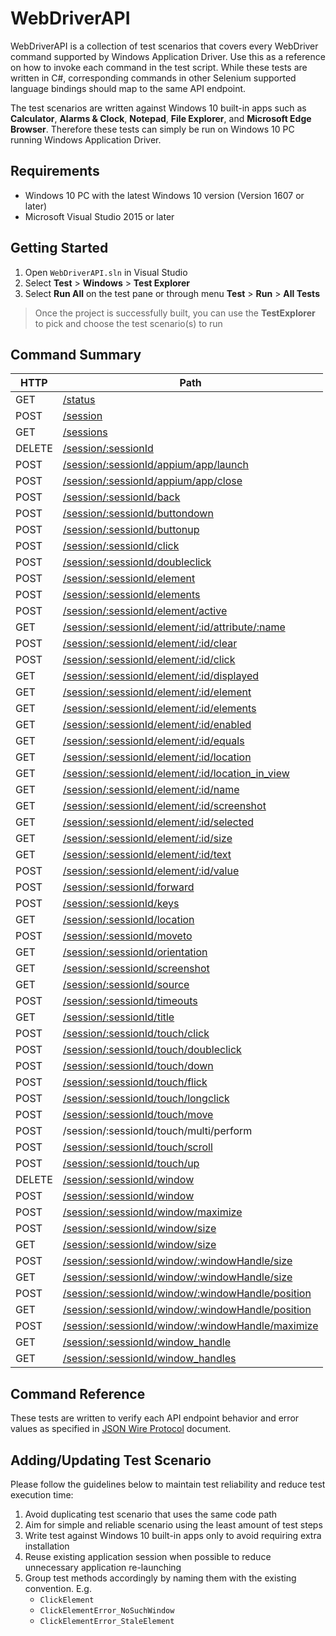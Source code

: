 # WebDriverAPI

WebDriverAPI is a collection of test scenarios that covers every WebDriver command supported by Windows Application Driver. Use this as a reference on how to invoke each command in the test script. While these tests are written in C#, corresponding commands in other Selenium supported language bindings should map to the same API endpoint.

The test scenarios are written against Windows 10 built-in apps such as **Calculator**, **Alarms & Clock**, **Notepad**, **File Explorer**, and **Microsoft Edge Browser**. Therefore these tests can simply be run on Windows 10 PC running Windows Application Driver.


## Requirements

- Windows 10 PC with the latest Windows 10 version (Version 1607 or later)
- Microsoft Visual Studio 2015 or later


## Getting Started

1. Open `WebDriverAPI.sln` in Visual Studio
2. Select **Test** > **Windows** > **Test Explorer**
3. Select **Run All** on the test pane or through menu **Test** > **Run** > **All Tests**

> Once the project is successfully built, you can use the **TestExplorer** to pick and choose the test scenario(s) to run


## Command Summary

| HTTP   	| Path                                                                              	|
|--------	|-----------------------------------------------------------------------------------	|
| GET    	| [/status                                           ](./Status.cs)                 	|
| POST   	| [/session                                          ](./Session.cs)                	|
| GET    	| [/sessions                                         ](./Sessions.cs)               	|
| DELETE 	| [/session/:sessionId                               ](./Session.cs)                	|
| POST   	| [/session/:sessionId/appium/app/launch             ](./AppiumAppClose.cs)         	|
| POST   	| [/session/:sessionId/appium/app/close              ](./AppiumAppLaunch.cs)        	|
| POST   	| [/session/:sessionId/back                          ](./Back.cs)                   	|
| POST   	| [/session/:sessionId/buttondown                    ](./Mouse.cs)                  	|
| POST   	| [/session/:sessionId/buttonup                      ](./Mouse.cs)                  	|
| POST   	| [/session/:sessionId/click                         ](./Mouse.cs)                  	|
| POST   	| [/session/:sessionId/doubleclick                   ](./Mouse.cs)                  	|
| POST   	| [/session/:sessionId/element                       ](./Element.cs)                	|
| POST   	| [/session/:sessionId/elements                      ](./Elements.cs)               	|
| POST   	| [/session/:sessionId/element/active                ](./ElementActive.cs)          	|
| GET    	| [/session/:sessionId/element/:id/attribute/:name   ](./ElementAttribute.cs)       	|
| POST   	| [/session/:sessionId/element/:id/clear             ](./ElementClear.cs)           	|
| POST   	| [/session/:sessionId/element/:id/click             ](./ElementClick.cs)           	|
| GET    	| [/session/:sessionId/element/:id/displayed         ](./ElementDisplayed.cs)       	|
| GET    	| [/session/:sessionId/element/:id/element           ](./ElementElement.cs)         	|
| GET    	| [/session/:sessionId/element/:id/elements          ](./ElementElements.cs)        	|
| GET    	| [/session/:sessionId/element/:id/enabled           ](./ElementEnabled.cs)         	|
| GET    	| [/session/:sessionId/element/:id/equals            ](./ElementEquals.cs)          	|
| GET    	| [/session/:sessionId/element/:id/location          ](./ElementLocation.cs)        	|
| GET    	| [/session/:sessionId/element/:id/location_in_view  ](./ElementLocationInView.cs)  	|
| GET    	| [/session/:sessionId/element/:id/name              ](./ElementName.cs)            	|
| GET    	| [/session/:sessionId/element/:id/screenshot        ](./Screenshot.cs)             	|
| GET    	| [/session/:sessionId/element/:id/selected          ](./ElementSelected.cs)        	|
| GET    	| [/session/:sessionId/element/:id/size              ](./ElementSize.cs)            	|
| GET    	| [/session/:sessionId/element/:id/text              ](./ElementText.cs)            	|
| POST   	| [/session/:sessionId/element/:id/value             ](./ElementSendKeys.cs)        	|
| POST   	| [/session/:sessionId/forward                       ](./Forward.cs)                	|
| POST   	| [/session/:sessionId/keys                          ](./SendKeys.cs)               	|
| GET    	| [/session/:sessionId/location                      ](./Location.cs)               	|
| POST   	| [/session/:sessionId/moveto                        ](./Mouse.cs)                  	|
| GET    	| [/session/:sessionId/orientation                   ](./Orientation.cs)            	|
| GET    	| [/session/:sessionId/screenshot                    ](./Screenshot.cs)             	|
| GET    	| [/session/:sessionId/source                        ](./Source.cs)                 	|
| POST   	| [/session/:sessionId/timeouts                      ](./Timeouts.cs)               	|
| GET    	| [/session/:sessionId/title                         ](./Title.cs)                  	|
| POST   	| [/session/:sessionId/touch/click                   ](./TouchClick.cs)             	|
| POST   	| [/session/:sessionId/touch/doubleclick             ](./TouchDoubleClick.cs)       	|
| POST   	| [/session/:sessionId/touch/down                    ](./TouchDownMoveUp.cs)        	|
| POST   	| [/session/:sessionId/touch/flick                   ](./TouchFlick.cs)             	|
| POST   	| [/session/:sessionId/touch/longclick               ](./TouchLongClick.cs)         	|
| POST   	| [/session/:sessionId/touch/move                    ](./TouchDownMoveUp.cs)        	|
| POST   	|  /session/:sessionId/touch/multi/perform                                          	|
| POST   	| [/session/:sessionId/touch/scroll                  ](./TouchScroll.cs)            	|
| POST   	| [/session/:sessionId/touch/up                      ](./TouchDownMoveUp.cs)        	|
| DELETE 	| [/session/:sessionId/window                        ](./Window.cs)                 	|
| POST   	| [/session/:sessionId/window                        ](./Window.cs)                 	|
| POST   	| [/session/:sessionId/window/maximize               ](./Window.cs)                 	|
| POST   	| [/session/:sessionId/window/size                   ](./Window.cs)                 	|
| GET    	| [/session/:sessionId/window/size                   ](./Window.cs)                 	|
| POST   	| [/session/:sessionId/window/:windowHandle/size     ](./Window.cs)                 	|
| GET    	| [/session/:sessionId/window/:windowHandle/size     ](./Window.cs)                 	|
| POST   	| [/session/:sessionId/window/:windowHandle/position ](./Window.cs)                 	|
| GET    	| [/session/:sessionId/window/:windowHandle/position ](./Window.cs)                 	|
| POST   	| [/session/:sessionId/window/:windowHandle/maximize ](./Window.cs)                 	|
| GET    	| [/session/:sessionId/window_handle                 ](./Window.cs)                 	|
| GET    	| [/session/:sessionId/window_handles                ](./Window.cs)                 	|


## Command Reference

These tests are written to verify each API endpoint behavior and error values as specified in [JSON Wire Protocol](https://github.com/SeleniumHQ/selenium/wiki/JsonWireProtocol) document.


## Adding/Updating Test Scenario

Please follow the guidelines below to maintain test reliability and reduce test execution time:
1. Avoid duplicating test scenario that uses the same code path
2. Aim for simple and reliable scenario using the least amount of test steps
3. Write test against Windows 10 built-in apps only to avoid requiring extra installation
4. Reuse existing application session when possible to reduce unnecessary application re-launching
5. Group test methods accordingly by naming them with the existing convention. E.g.
   - `ClickElement`
   - `ClickElementError_NoSuchWindow`
   - `ClickElementError_StaleElement`